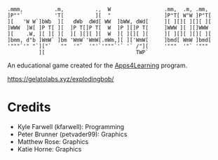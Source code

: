 ```
.mmm,          .m,          .,  W                 .mm,  .m, .mm, 
]P""`          'T[          ][  "                 ]P"T[ W"W ]P"T[
][   'W W`]bWb  ][   dWb  dWd[ WW  ]bWW, dWd[     ][ ][][ ][][ ][
]WWW  ]W[ ]P T[ ][  ]P T[]P T[  W  ]P ][]P T[     ]WWW ][ ][]WWW 
][    .W, ][ ][ ][  ][ ][][ ][  W  ][ ][][ ][     ][ ][][ ][][ ][
]bmm, d"b ]WmW` ]bm 'WmW`'WmW[.mWm,][ ]['WmW[     ]bmd[ WmW ]bmd[
'"""`'" "`]["`   ""  '"`  '"'`'"""`'` '` /"][     '"""  '"` '""" 
          ][                             TWP`                    
```

An educational game created for the [Apps4Learning](https://web.archive.org/web/20160129080846/http://www.apps4learning.ca/) program.

https://gelatolabs.xyz/explodingbob/

Credits
=======
* Kyle Farwell (kfarwell): Programming
* Peter Brunner (petvader99): Graphics
* Matthew Rose: Graphics
* Katie Horne: Graphics

